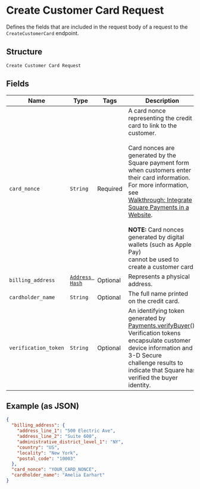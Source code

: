 
# Create Customer Card Request

Defines the fields that are included in the request body of a request
to the `CreateCustomerCard` endpoint.

## Structure

`Create Customer Card Request`

## Fields

| Name | Type | Tags | Description |
|  --- | --- | --- | --- |
| `card_nonce` | `String` | Required | A card nonce representing the credit card to link to the customer.<br><br>Card nonces are generated by the Square payment form when customers enter<br>their card information. For more information, see<br>[Walkthrough: Integrate Square Payments in a Website](https://developer.squareup.com/docs/web-payments/take-card-payment).<br><br>__NOTE:__ Card nonces generated by digital wallets (such as Apple Pay)<br>cannot be used to create a customer card. |
| `billing_address` | [`Address Hash`](/doc/models/address.md) | Optional | Represents a physical address. |
| `cardholder_name` | `String` | Optional | The full name printed on the credit card. |
| `verification_token` | `String` | Optional | An identifying token generated by [Payments.verifyBuyer()](https://developer.squareup.com/reference/sdks/web/payments/objects/Payments#Payments.verifyBuyer).<br>Verification tokens encapsulate customer device information and 3-D Secure<br>challenge results to indicate that Square has verified the buyer identity. |

## Example (as JSON)

```json
{
  "billing_address": {
    "address_line_1": "500 Electric Ave",
    "address_line_2": "Suite 600",
    "administrative_district_level_1": "NY",
    "country": "US",
    "locality": "New York",
    "postal_code": "10003"
  },
  "card_nonce": "YOUR_CARD_NONCE",
  "cardholder_name": "Amelia Earhart"
}
```

